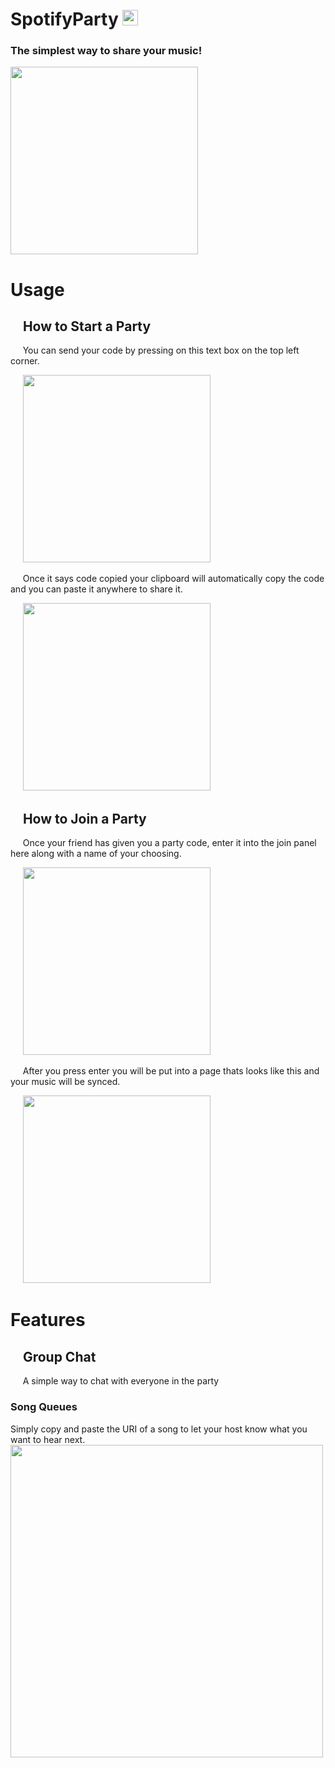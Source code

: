 # SpotifyParty <img src="https://github.com/naveengovind/SpotifyParty/blob/master/src/images/logo.png?raw=true" alt="" width="25"/> 
 
 
 
### The simplest way to share your music! 

<img src="https://github.com/naveengovind/SpotifyParty/blob/master/src/images/ExampleStatusBar.png?raw=true" alt="" width="300"/>

# Usage
## &nbsp;&nbsp;&nbsp; How to Start a Party
 
&nbsp;&nbsp;&nbsp;&nbsp;  You can send your code by pressing on this text box on the top left corner.
  
&nbsp;&nbsp;&nbsp;&nbsp;  <img src="https://github.com/naveengovind/SpotifyParty/blob/master/src/images/ExampleCode.png?raw=true" alt="" width="300"/>

&nbsp;&nbsp;&nbsp;&nbsp; Once it says code copied your clipboard will automatically copy the code and you can paste it anywhere to share it.

&nbsp;&nbsp;&nbsp;&nbsp; <img src="https://github.com/naveengovind/SpotifyParty/blob/master/src/images/ExampleCodeCopied.png?raw=true" alt="" width="300"/>

## &nbsp;&nbsp;&nbsp; How to Join a Party

&nbsp;&nbsp;&nbsp;&nbsp; Once your friend has given you a party code, enter it into the join panel here along with a name of your choosing.

&nbsp;&nbsp;&nbsp;&nbsp; <img src="https://github.com/naveengovind/SpotifyParty/blob/master/src/images/ExampleJoinPanel.png?raw=true" alt="" width="300"/>

&nbsp;&nbsp;&nbsp;&nbsp; After you press enter you will be put into a page thats looks like this and your music will be synced.

&nbsp;&nbsp;&nbsp;&nbsp; <img src="https://github.com/naveengovind/SpotifyParty/tree/master/src/images/Example1.png?raw=true" alt="" width="300"/>

# Features

## &nbsp;&nbsp;&nbsp; Group Chat

&nbsp;&nbsp;&nbsp;&nbsp; A simple way to chat with everyone in the party
### Song Queues
Simply copy and paste the URI of a song to let your host know what you want to hear next.
&nbsp;&nbsp;&nbsp;&nbsp; <img src="https://github.com/naveengovind/SpotifyParty/blob/master/src/images/ExampleShareURI.png?raw=true" alt="" width="500"/>

&nbsp;&nbsp;&nbsp;&nbsp; 
